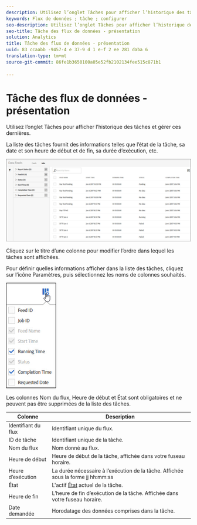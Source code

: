 ```yaml
---
description: Utilisez l’onglet Tâches pour afficher l’historique des tâches et gérer ces dernières.
keywords: Flux de données ; tâche ; configurer
seo-description: Utilisez l’onglet Tâches pour afficher l’historique des tâches et gérer ces dernières.
seo-title: Tâche des flux de données - présentation
solution: Analytics
title: Tâche des flux de données - présentation
uuid: 83 ccaabb -9457-4 e 37-9 d 1 e-f 2 ee 281 daba 6
translation-type: tm+mt
source-git-commit: 86fe1b3650100a05e52fb2102134fee515c871b1

---
```



# Tâche des flux de données - présentation

Utilisez l’onglet Tâches pour afficher l’historique des tâches et gérer ces dernières.

La liste des tâches fournit des informations telles que l’état de la tâche, sa date et son heure de début et de fin, sa durée d’exécution, etc.

![](assets/jobs.jpg)

Cliquez sur le titre d’une colonne pour modifier l’ordre dans lequel les tâches sont affichées.

Pour définir quelles informations afficher dans la liste des tâches, cliquez sur l’icône Paramètres, puis sélectionnez les noms de colonnes souhaités.

![](assets/job-cols.jpg)

Les colonnes Nom du flux, Heure de début et État sont obligatoires et ne peuvent pas être supprimées de la liste des tâches.

| Colonne | Description |
|---|---|
| Identifiant du flux | Identifiant unique du flux. |
| ID de tâche | Identifiant unique de la tâche. |
| Nom du flux | Nom donné au flux. |
| Heure de début | Heure de début de la tâche, affichée dans votre fuseau horaire. |
| Heure d’exécution | La durée nécessaire à l’exécution de la tâche. Affichée sous la forme jj hh:mm:ss |
| État | L'actif [État](../../../export/analytics-data-feed/c-df-jobs/r-job-status.md#reference_7A39A327F643447F9B5AE3A2502C72BA) actuel de la tâche. |
| Heure de fin | L’heure de fin d’exécution de la tâche. Affichée dans votre fuseau horaire. |
| Date demandée | Horodatage des données comprises dans la tâche. |

